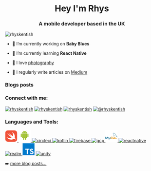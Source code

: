 <h1 align="center">Hey I'm Rhys</h1>
<h3 align="center">A mobile developer based in the UK</h3>

<p align="left"> <img src="https://komarev.com/ghpvc/?username=rhyskentish&label=Profile%20views&color=0e75b6&style=flat" alt="rhyskentish" /> </p>

- 🔭 I’m currently working on **Baby Blues**

- 🌱 I’m currently learning **React Native**

- 📸 I love [photography](https://www.instagram.com/rhyskentish/)

- 📝 I regularly write articles on [Medium](https://rhyskentish.medium.com/)

### Blogs posts
<!-- BLOG-POST-LIST:START -->
<!-- BLOG-POST-LIST:END -->

<h3 align="left">Connect with me:</h3>
<p align="left">
<a href="https://twitter.com/rhyskentish" target="blank"><img align="center" src="https://cdn.jsdelivr.net/npm/simple-icons@3.0.1/icons/twitter.svg" alt="rhyskentish" height="30" width="40" /></a>
<a href="https://linkedin.com/in/rhyskentish" target="blank"><img align="center" src="https://cdn.jsdelivr.net/npm/simple-icons@3.0.1/icons/linkedin.svg" alt="rhyskentish" height="30" width="40" /></a>
<a href="https://instagram.com/rhyskentish" target="blank"><img align="center" src="https://cdn.jsdelivr.net/npm/simple-icons@3.0.1/icons/instagram.svg" alt="rhyskentish" height="30" width="40" /></a>
<a href="https://medium.com/@rhyskentish" target="blank"><img align="center" src="https://cdn.jsdelivr.net/npm/simple-icons@3.0.1/icons/medium.svg" alt="@rhyskentish" height="30" width="40" /></a>
</p>

<h3 align="left">Languages and Tools:</h3>
<p align="left"> <a href="https://developer.apple.com/swift/" target="_blank"> <img src="https://raw.githubusercontent.com/devicons/devicon/master/icons/swift/swift-original.svg" alt="swift" width="40" height="40"/> </a>
 <a href="https://www.typescriptlang.org/" target="_blank"> <a href="https://developer.android.com" target="_blank"> <img src="https://raw.githubusercontent.com/devicons/devicon/master/icons/android/android-original-wordmark.svg" alt="android" width="40" height="40"/> </a>
 <a href="https://circleci.com" target="_blank"> <img src="https://www.vectorlogo.zone/logos/circleci/circleci-icon.svg" alt="circleci" width="40" height="40"/> </a> <a href="https://kotlinlang.org" target="_blank"> <img src="https://www.vectorlogo.zone/logos/kotlinlang/kotlinlang-icon.svg" alt="kotlin" width="40" height="40"/> </a>
 <a href="https://firebase.google.com/" target="_blank"> <img src="https://www.vectorlogo.zone/logos/firebase/firebase-icon.svg" alt="firebase" width="40" height="40"/> </a>
 <a href="https://cloud.google.com" target="_blank"> <img src="https://www.vectorlogo.zone/logos/google_cloud/google_cloud-icon.svg" alt="gcp" width="40" height="40"/> </a>
 <a href="https://www.mysql.com/" target="_blank"> <img src="https://raw.githubusercontent.com/devicons/devicon/master/icons/mysql/mysql-original-wordmark.svg" alt="mysql" width="40" height="40"/> </a>
 <a href="https://reactnative.dev/" target="_blank"> <img src="https://reactnative.dev/img/header_logo.svg" alt="reactnative" width="40" height="40"/> </a>
 <a href="https://realm.io/" target="_blank"> <img src="https://raw.githubusercontent.com/bestofjs/bestofjs-webui/8665e8c267a0215f3159df28b33c365198101df5/public/logos/realm.svg" alt="realm" width="40" height="40"/> </a> <img src="https://raw.githubusercontent.com/devicons/devicon/master/icons/typescript/typescript-original.svg" alt="typescript" width="40" height="40"/> </a>
 <a href="https://unity.com/" target="_blank"> <img src="https://www.vectorlogo.zone/logos/unity3d/unity3d-icon.svg" alt="unity" width="40" height="40"/> </a>
 </p>


➡️ [more blog posts...](https://rhyskentish.medium.com/)
